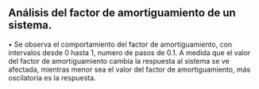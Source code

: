 ## Análisis del factor de amortiguamiento de un sistema.
• Se observa el comportamiento del factor de amortiguamiento, con intervalos desde 0 hasta 1, numero de pasos de 0.1. A medida que el valor del factor de amortiguamiento cambia la respuesta al sistema se ve afectada, mientras menor sea el valor del factor de amortiguamiento, más oscilatoria es la respuesta.
